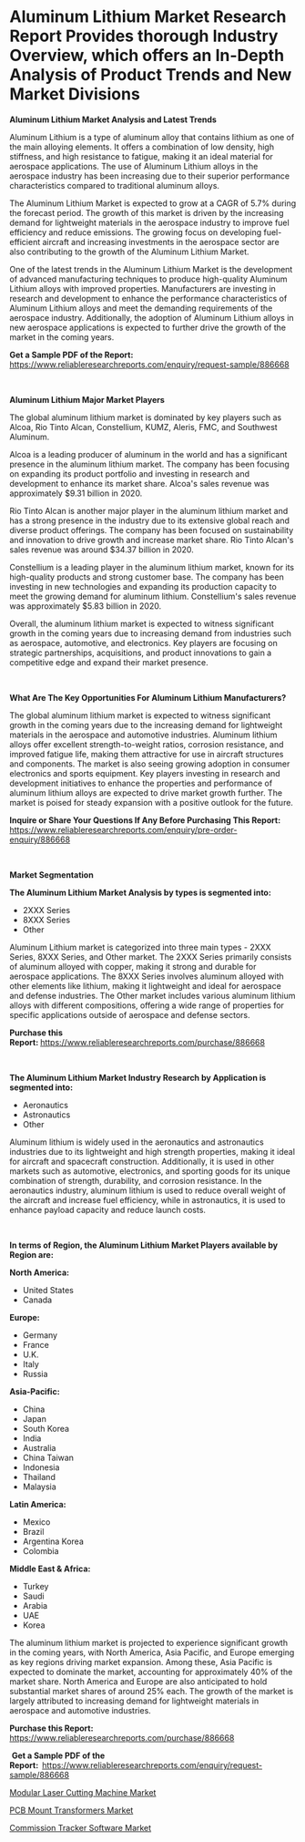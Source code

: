 <p><h1>Aluminum Lithium Market Research Report Provides thorough Industry Overview, which offers an In-Depth Analysis of Product Trends and New Market Divisions</h1></p><p><strong>Aluminum Lithium Market Analysis and Latest Trends</strong></p>
<p><p>Aluminum Lithium is a type of aluminum alloy that contains lithium as one of the main alloying elements. It offers a combination of low density, high stiffness, and high resistance to fatigue, making it an ideal material for aerospace applications. The use of Aluminum Lithium alloys in the aerospace industry has been increasing due to their superior performance characteristics compared to traditional aluminum alloys.</p><p>The Aluminum Lithium Market is expected to grow at a CAGR of 5.7% during the forecast period. The growth of this market is driven by the increasing demand for lightweight materials in the aerospace industry to improve fuel efficiency and reduce emissions. The growing focus on developing fuel-efficient aircraft and increasing investments in the aerospace sector are also contributing to the growth of the Aluminum Lithium Market.</p><p>One of the latest trends in the Aluminum Lithium Market is the development of advanced manufacturing techniques to produce high-quality Aluminum Lithium alloys with improved properties. Manufacturers are investing in research and development to enhance the performance characteristics of Aluminum Lithium alloys and meet the demanding requirements of the aerospace industry. Additionally, the adoption of Aluminum Lithium alloys in new aerospace applications is expected to further drive the growth of the market in the coming years.</p></p>
<p><strong>Get a Sample PDF of the Report:&nbsp;</strong> <a href="https://www.reliableresearchreports.com/enquiry/request-sample/886668">https://www.reliableresearchreports.com/enquiry/request-sample/886668</a></p>
<p>&nbsp;</p>
<p><strong>Aluminum Lithium Major Market Players</strong></p>
<p><p>The global aluminum lithium market is dominated by key players such as Alcoa, Rio Tinto Alcan, Constellium, KUMZ, Aleris, FMC, and Southwest Aluminum.</p><p>Alcoa is a leading producer of aluminum in the world and has a significant presence in the aluminum lithium market. The company has been focusing on expanding its product portfolio and investing in research and development to enhance its market share. Alcoa's sales revenue was approximately $9.31 billion in 2020.</p><p>Rio Tinto Alcan is another major player in the aluminum lithium market and has a strong presence in the industry due to its extensive global reach and diverse product offerings. The company has been focused on sustainability and innovation to drive growth and increase market share. Rio Tinto Alcan's sales revenue was around $34.37 billion in 2020.</p><p>Constellium is a leading player in the aluminum lithium market, known for its high-quality products and strong customer base. The company has been investing in new technologies and expanding its production capacity to meet the growing demand for aluminum lithium. Constellium's sales revenue was approximately $5.83 billion in 2020.</p><p>Overall, the aluminum lithium market is expected to witness significant growth in the coming years due to increasing demand from industries such as aerospace, automotive, and electronics. Key players are focusing on strategic partnerships, acquisitions, and product innovations to gain a competitive edge and expand their market presence.</p></p>
<p>&nbsp;</p>
<p><strong>What Are The Key Opportunities For Aluminum Lithium Manufacturers?</strong></p>
<p><p>The global aluminum lithium market is expected to witness significant growth in the coming years due to the increasing demand for lightweight materials in the aerospace and automotive industries. Aluminum lithium alloys offer excellent strength-to-weight ratios, corrosion resistance, and improved fatigue life, making them attractive for use in aircraft structures and components. The market is also seeing growing adoption in consumer electronics and sports equipment. Key players investing in research and development initiatives to enhance the properties and performance of aluminum lithium alloys are expected to drive market growth further. The market is poised for steady expansion with a positive outlook for the future.</p></p>
<p><strong>Inquire or Share Your Questions If Any Before Purchasing This Report:</strong> <a href="https://www.reliableresearchreports.com/enquiry/pre-order-enquiry/886668">https://www.reliableresearchreports.com/enquiry/pre-order-enquiry/886668</a></p>
<p>&nbsp;</p>
<p><strong>Market Segmentation</strong></p>
<p><strong>The Aluminum Lithium Market Analysis by types is segmented into:</strong></p>
<p><ul><li>2XXX Series</li><li>8XXX Series</li><li>Other</li></ul></p>
<p><p>Aluminum Lithium market is categorized into three main types - 2XXX Series, 8XXX Series, and Other market. The 2XXX Series primarily consists of aluminum alloyed with copper, making it strong and durable for aerospace applications. The 8XXX Series involves aluminum alloyed with other elements like lithium, making it lightweight and ideal for aerospace and defense industries. The Other market includes various aluminum lithium alloys with different compositions, offering a wide range of properties for specific applications outside of aerospace and defense sectors.</p></p>
<p><strong>Purchase this Report:&nbsp;</strong><a href="https://www.reliableresearchreports.com/purchase/886668">https://www.reliableresearchreports.com/purchase/886668</a></p>
<p>&nbsp;</p>
<p><strong>The Aluminum Lithium Market Industry Research by Application is segmented into:</strong></p>
<p><ul><li>Aeronautics</li><li>Astronautics</li><li>Other</li></ul></p>
<p><p>Aluminum lithium is widely used in the aeronautics and astronautics industries due to its lightweight and high strength properties, making it ideal for aircraft and spacecraft construction. Additionally, it is used in other markets such as automotive, electronics, and sporting goods for its unique combination of strength, durability, and corrosion resistance. In the aeronautics industry, aluminum lithium is used to reduce overall weight of the aircraft and increase fuel efficiency, while in astronautics, it is used to enhance payload capacity and reduce launch costs.</p></p>
<p>&nbsp;</p>
<p><strong>In terms of Region, the Aluminum Lithium Market Players available by Region are:</strong></p>
<p>
    <p> <strong> North America: </strong>
        <ul>
            <li>United States</li>
            <li>Canada</li>
        </ul>
        </p> 
    <p> <strong> Europe: </strong>
        <ul>
            <li>Germany</li>
            <li>France</li>
            <li>U.K.</li>
            <li>Italy</li>
            <li>Russia</li>
        </ul>
        </p> 
    <p> <strong> Asia-Pacific: </strong>
        <ul>
            <li>China</li>
            <li>Japan</li>
            <li>South Korea</li>
            <li>India</li>
            <li>Australia</li>
            <li>China Taiwan</li>
            <li>Indonesia</li>
            <li>Thailand</li>
            <li>Malaysia</li>
        </ul>
        </p> 
    <p> <strong> Latin America: </strong>
        <ul>
            <li>Mexico</li>
            <li>Brazil</li>
            <li>Argentina Korea</li>
            <li>Colombia</li>
        </ul>
        </p> 
    <p> <strong> Middle East & Africa: </strong>
        <ul>
            <li>Turkey</li>
            <li>Saudi</li>
            <li>Arabia</li>
            <li>UAE</li>
            <li>Korea</li>
        </ul>
    </p>
    </p>
<p><p>The aluminum lithium market is projected to experience significant growth in the coming years, with North America, Asia Pacific, and Europe emerging as key regions driving market expansion. Among these, Asia Pacific is expected to dominate the market, accounting for approximately 40% of the market share. North America and Europe are also anticipated to hold substantial market shares of around 25% each. The growth of the market is largely attributed to increasing demand for lightweight materials in aerospace and automotive industries.</p></p>
<p><strong>Purchase this Report: </strong><a href="https://www.reliableresearchreports.com/purchase/886668">https://www.reliableresearchreports.com/purchase/886668</a></p>
<p>&nbsp;<strong>Get a Sample PDF of the Report:&nbsp;&nbsp;</strong><a href="https://www.reliableresearchreports.com/enquiry/request-sample/886668">https://www.reliableresearchreports.com/enquiry/request-sample/886668</a></p>
<p><strong></strong></p>
<p><p><a href="https://view.publitas.com/reportprime-1/modular-laser-cutting-machine-market-research-report-the-key-to-successful-business-strategy-forecasted-for-period-from-2023-2030/">Modular Laser Cutting Machine Market</a></p><p><a href="https://view.publitas.com/reportprime-1/pcb-mount-transformers-market-research-report-the-key-to-successful-business-strategy-forecasted-for-period-from-2023-2030/">PCB Mount Transformers Market</a></p><p><a href="https://view.publitas.com/reportprime-1/commission-tracker-software-market-size-and-examines-its-market-scope-with-a-primary-focus-on-growth-opportunities-and-forecasted-trends-spanning-from-2023-to-2030/">Commission Tracker Software Market</a></p></p>
